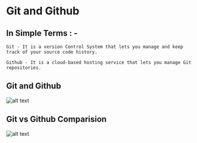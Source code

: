 # Git and Github

## In Simple Terms : -

    Git - It is a version Control System that lets you manage and keep track of your source code history.

    Github - It is a cloud-based hosting service that lets you manage Git repositories.


## Git and Github

![alt text](https://github.com/Tiwari007/winter-of-contributing/tree/main/Python/Git_And_GitHub/Git&Github.png?raw=true)


## Git vs Github Comparision

![alt text](https://github.com/Tiwari007/winter-of-contributing/tree/main/Python/Git_And_GitHub/GitVSGithub.png?raw=true)



